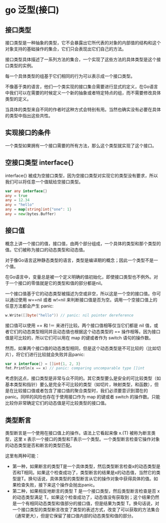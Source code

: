 # go 泛型(接口)

## 接口类型

接口类型是一种抽象的类型，它不会暴露出它所代表的对象的内部值的结构和这个对象支持的基础操作的集合，它们只会表现出它们自己的方法。

接口类型具体描述了一系列方法的集合，一个实现了这些方法的具体类型是这个接口类型的实例。

每一个具体类型的组基于它们相同的行为可以表示成一个接口类型。

不像基于类的语言，他们一个类实现的接口集合需要进行显式的定义，在Go语言中我们可以在需要的时候定义一个新的抽象或者特定特点的组，而不需要修改具体类型的定义。

当具体的类型来自不同的作者时这种方式会特别有用。当然也确实没有必要在具体的类型中指出这些共性。

## 实现接口的条件

一个类型如果拥有一个接口需要的所有方法，那么这个类型就实现了这个接口。

## 空接口类型 interface{}

interface{} 被成为空接口类型，因为空接口类型对实现它的类型没有要求，所以我们可以将任意一个值赋给空接口类型。

```go
var any interface{}
any = true
any = 12.34
any = "hello"
any = map[string]int{"one": 1}
any = new(bytes.Buffer)
```

## 接口值

概念上讲一个接口的值，接口值，由两个部分组成，一个具体的类型和那个类型的值。它们被称为接口的动态类型和动态值。

对于像Go语言这种静态类型的语言，类型是编译期的概念；因此一个类型不是一个值。

在Go语言中，变量总是被一个定义明确的值初始化，即使接口类型也不例外。对于一个接口的零值就是它的类型和值的部分都是nil。

一个接口值基于它的动态类型被描述为空或非空，所以这是一个空的接口值。你可以通过使用 w==nil 或者 w!=nil 来判断接口值是否为空。调用一个空接口值上的任意方法都会产生 panic:

```go
w.Write([]byte("hello")) // panic: nil pointer dereference
```

接口值可以使用 == 和 !＝ 来进行比较。两个接口值相等仅当它们都是 nil 值，或者它们的动态类型相同并且动态值也根据这个动态类型的 == 操作相等。因为接口值是可比较的，所以它们可以用在 map 的键或者作为 switch
语句的操作数。

然而，如果两个接口值的动态类型相同，但是这个动态类型是不可比较的（比如切片），将它们进行比较就会失败并且panic:

```go
var x interface{} = []int{1, 2, 3}
fmt.Println(x == x) // panic: comparing uncomparable type []int
```

考虑到这点，接口类型是非常与众不同的。其它类型要么是安全的可比较类型（如基本类型和指针）要么是完全不可比较的类型（如切片，映射类型，和函数），但是在比较接口值或者包含了接口值的聚合类型时，我们必须要意识到潜在的
panic。同样的风险也存在于使用接口作为 map 的键或者 switch 的操作数。只能比较你非常确定它们的动态值是可比较类型的接口值。

## 类型断言

类型断言是一个使用在接口值上的操作。语法上它看起来像 x.(T) 被称为断言类型，这里 x 表示一个接口的类型和T表示一个类型。一个类型断言检查它操作对象的动态类型是否和断言的类型匹配。

这里有两种可能：

- 第一种，如果断言的类型T是一个具体类型，然后类型断言检查x的动态类型是否和T相同。如果这个检查成功了，类型断言的结果是x的动态值，当然它的类型是T。换句话说，具体类型的类型断言从它的操作对象中获得具体的值。如果检查失败，接下来这个操作会抛出panic。
- 第二种，如果相反地断言的类型 T 是一个接口类型，然后类型断言检查是否 x 的动态类型满足 T。如果这个检查成功了，动态值没有获取到；这个结果仍然是一个有相同动态类型和值部分的接口值，但是结果为类型 T。换句话说，对一个接口类型的类型断言改变了类型的表述方式，改变了可以获取的方法集合（通常更大），但是它保留了接口值内部的动态类型和值的部分。



